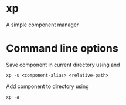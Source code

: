 # xp
A simple component manager


# Command line options

Save component in current directory using <component-alias> and <relative-path>

```
xp -s <component-alias> <relative-path>
```

Add component to directory using <component-alias>
```
xp -a
```